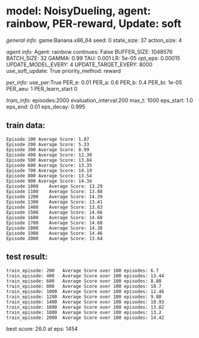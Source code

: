 
# model: NoisyDueling, agent: rainbow, PER-reward, Update: soft

*general info:*
	game:Banana.x86_64
	seed: 0
	state_size: 37
	action_size: 4

*agent info:*
	Agent: rainbow
	continues: False
	BUFFER_SIZE: 1048576
	BATCH_SIZE: 32
	GAMMA: 0.99
	TAU: 0.001
	LR: 5e-05
	opt_eps: 0.00015
	UPDATE_MODEL_EVERY: 4
	UPDATE_TARGET_EVERY: 8000
	use_soft_update: True
	priority_method: reward

*per_info:*
	use_per:True
	PER_e: 0.01
	PER_a: 0.6
	PER_b: 0.4
	PER_bi: 1e-05
	PER_aeu: 1
	PER_learn_start 0

*train_info:*
	episodes:2000
	evaluation_interval:200
	max_t: 1000
	eps_start: 1.0
	eps_end: 0.01
	eps_decay: 0.995



## train data: 

	Episode 100	Average Score: 1.87
	Episode 200	Average Score: 5.33
	Episode 300	Average Score: 8.99
	Episode 400	Average Score: 12.30
	Episode 500	Average Score: 13.84
	Episode 600	Average Score: 13.35
	Episode 700	Average Score: 14.19
	Episode 800	Average Score: 13.54
	Episode 900	Average Score: 14.34
	Episode 1000	Average Score: 13.29
	Episode 1100	Average Score: 13.88
	Episode 1200	Average Score: 14.39
	Episode 1300	Average Score: 13.41
	Episode 1400	Average Score: 13.63
	Episode 1500	Average Score: 14.66
	Episode 1600	Average Score: 14.68
	Episode 1700	Average Score: 14.68
	Episode 1800	Average Score: 14.38
	Episode 1900	Average Score: 14.46
	Episode 2000	Average Score: 13.64

## test result: 


	train_episode: 200	 Average Score over 100 episodes: 6.7
	train_episode: 400	 Average Score over 100 episodes: 13.44
	train_episode: 600	 Average Score over 100 episodes: 8.88
	train_episode: 800	 Average Score over 100 episodes: 10.7
	train_episode: 1000	 Average Score over 100 episodes: 12.46
	train_episode: 1200	 Average Score over 100 episodes: 9.88
	train_episode: 1400	 Average Score over 100 episodes: 10.93
	train_episode: 1600	 Average Score over 100 episodes: 13.82
	train_episode: 1800	 Average Score over 100 episodes: 13.2
	train_episode: 2000	 Average Score over 100 episodes: 14.42

best score: 26.0 at eps: 1454